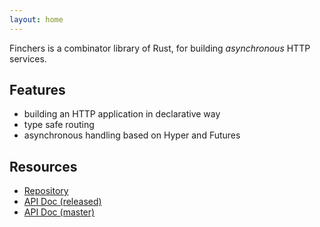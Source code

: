 ```yaml
---
layout: home
---
```


Finchers is a combinator library of Rust, for building *asynchronous* HTTP services.

## Features

* building an HTTP application in declarative way
* type safe routing
* asynchronous handling based on Hyper and Futures

## Resources

* [Repository][repository]
* [API Doc (released)][doc-released]
* [API Doc (master)][doc-master]

[repository]: https://github.com/finchers-rs/finchers
[doc-released]: https://finchers-rs.github.io/docs
[doc-master]: https://finchers-rs.github.io/finchers
